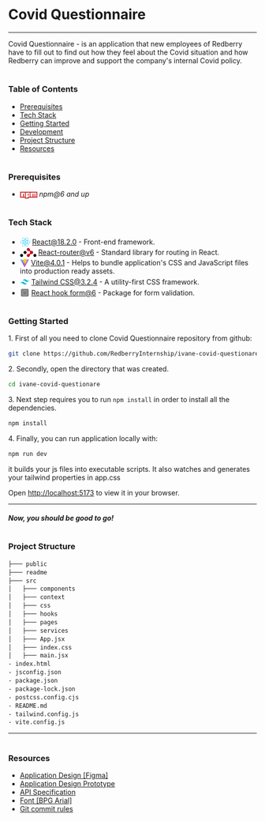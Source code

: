 # Covid Questionnaire

---

Covid Questionnaire - is an application that new employees of Redberry have to fill out to find out how they feel about
the Covid situation and how Redberry can improve and support the company's internal Covid policy.

#

### Table of Contents

- [Prerequisites](#prerequisites)
- [Tech Stack](#tech-stack)
- [Getting Started](#getting-started)
- [Development](#development)
- [Project Structure](#project-structure)
- [Resources](#resources)

#

### Prerequisites

- <img src="readme/assets/npm.png" width="35" style="position: relative; top: 4px" /> _npm@6 and up_

#

### Tech Stack

- <img src="readme/assets/react-icon.svg.png" height="18" style="position: relative; top: 4px" /> [React@18.2.0](https://reactjs.org/) - Front-end framework.
- <img src="readme/assets/react-router-icon.png" height="18" style="position: relative; top: 4px" /> [React-router@v6](https://reactrouter.com/en/main) - Standard library for routing in React.
- <img src="readme/assets/vite.svg" height="18" style="position: relative; top: 4px" /> [Vite@4.0.1](https://vitejs.dev/guide/) - Helps to bundle application's CSS and JavaScript files into production ready assets.
- <img src="readme/assets/tailwind.svg.png" height="19" style="position: relative; top: 4px" /> [Tailwind CSS@3.2.4](https://tailwindcss.com/) - A utility-first CSS framework.
- <img src="readme/assets/react-hook-form.png" height="19" style="position: relative; top: 4px" /> [React hook form@6](https://react-hook-form.com/) - Package for form validation.

#

### Getting Started

1\. First of all you need to clone Covid Questionnaire repository from github:

```sh
git clone https://github.com/RedberryInternship/ivane-covid-questionare.git
```

2\. Secondly, open the directory that was created.

```sh
cd ivane-covid-questionare
```

3\. Next step requires you to run `npm install` in order to install all the dependencies.

```sh
npm install
```

4\. Finally, you can run application locally with:

```sh
npm run dev
```

it builds your js files into executable scripts.
It also watches and generates your tailwind properties in app.css

Open [http://localhost:5173](http://localhost:5173) to view it in your browser.

---

##### Now, you should be good to go!

#

### Project Structure

```bash
├─── public
├─── readme
├─── src
│   ├─── components
│   ├─── context
│   ├─── css
│   ├─── hooks
│   ├─── pages
│   ├─── services
│   ├─── App.jsx
│   ├─── index.css
│   ├─── main.jsx
- index.html
- jsconfig.json
- package.json
- package-lock.json
- postcss.config.cjs
- README.md
- tailwind.config.js
- vite.config.js
```

---

#

### Resources

- [Application Design [Figma]](https://www.figma.com/file/56t2BI25FcD0LAIjR4GVkQ/%E1%83%99%E1%83%98%E1%83%97%E1%83%AE%E1%83%95%E1%83%90%E1%83%A0%E1%83%98?node-id=37%3A3&t=DFt3wUtX8d0xV0cP-0)
- [Application Design Prototype](https://www.figma.com/proto/56t2BI25FcD0LAIjR4GVkQ/%E1%83%99%E1%83%98%E1%83%97%E1%83%AE%E1%83%95%E1%83%90%E1%83%A0%E1%83%98?node-id=37%3A3&starting-point-node-id=1%3A2&scaling=contain)
- [API Specification](https://covid19.devtest.ge/api-specs)
- [Font [BPG Arial]](https://fonts.ge/ka/font/13/BPG-Arial)
- [Git commit rules](https://redberry.gitbook.io/resources/other/git-is-semantikuri-komitebi)

#
